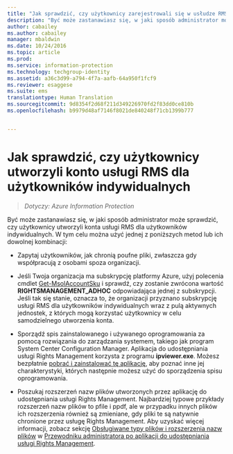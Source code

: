 ```yaml
---
title: "Jak sprawdzić, czy użytkownicy zarejestrowali się w usłudze RMS dla użytkowników indywidualnych | Azure Information Protection"
description: "Być może zastanawiasz się, w jaki sposób administrator może sprawdzić, czy użytkownicy utworzyli konta usługi RMS dla użytkowników indywidualnych. Można zastosować dowolną metodę opisaną w tym artykule lub kombinację różnych metod."
author: cabailey
ms.author: cabailey
manager: mbaldwin
ms.date: 10/24/2016
ms.topic: article
ms.prod: 
ms.service: information-protection
ms.technology: techgroup-identity
ms.assetid: a36c3d99-a794-4f7a-aafb-64a950f1fcf9
ms.reviewer: esaggese
ms.suite: ems
translationtype: Human Translation
ms.sourcegitcommit: 9d8354f2d68f211d349226970fd2f83dd0ce810b
ms.openlocfilehash: b9979d48af7146f8021de840248f71cb1399b777


---
```



# <a name="how-to-find-out-if-your-users-have-signed-up-for-rms-for-individuals"></a>Jak sprawdzić, czy użytkownicy utworzyli konto usługi RMS dla użytkowników indywidualnych

>*Dotyczy: Azure Information Protection*

Być może zastanawiasz się, w jaki sposób administrator może sprawdzić, czy użytkownicy utworzyli konta usługi RMS dla użytkowników indywidualnych. W tym celu można użyć jednej z poniższych metod lub ich dowolnej kombinacji:

-   Zapytaj użytkowników, jak chronią poufne pliki, zwłaszcza gdy współpracują z osobami spoza organizacji.

-   Jeśli Twoja organizacja ma subskrypcję platformy Azure, użyj polecenia cmdlet [Get-MsolAccountSku](https://msdn.microsoft.com/library/azure/dn194118.aspx) i sprawdź, czy zostanie zwrócona wartość **RIGHTSMANAGEMENT_ADHOC** odpowiadająca jednej z subskrypcji. Jeśli tak się stanie, oznacza to, że organizacji przyznano subskrypcję usługi RMS dla użytkowników indywidualnych wraz z pulą aktywnych jednostek, z których mogą korzystać użytkownicy w celu samodzielnego utworzenia konta.

-   Sporządź spis zainstalowanego i używanego oprogramowania za pomocą rozwiązania do zarządzania systemem, takiego jak program System Center Configuration Manager. Aplikacja do udostępniania usługi Rights Management korzysta z programu **ipviewer.exe**. Możesz bezpłatnie [pobrać i zainstalować tę aplikację](http://go.microsoft.com/fwlink/?LinkId=303970), aby poznać inne jej charakterystyki, których następnie możesz użyć do sporządzenia spisu oprogramowania.

-   Poszukaj rozszerzeń nazw plików utworzonych przez aplikację do udostępniania usługi Rights Management. Najbardziej typowe przykłady rozszerzeń nazw plików to pfile i ppdf, ale w przypadku innych plików ich rozszerzenia również są zmieniane, gdy pliki te są natywnie chronione przez usługę Rights Management. Aby uzyskać więcej informacji, zobacz sekcję [Obsługiwane typy plików i rozszerzenia nazw plików](../rms-client/sharing-app-admin-guide-technical.md#supported-file-types-and-file-name-extensions) w [Przewodniku administratora po aplikacji do udostępniania usługi Rights Management](http://technet.microsoft.com/library/dn339003.aspx).




<!--HONumber=Nov16_HO2-->


